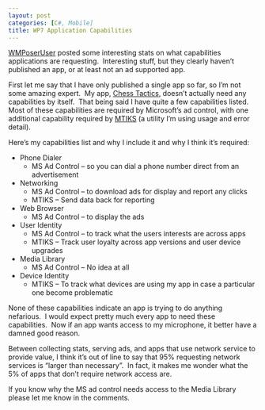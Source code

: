 ```yaml
---
layout: post
categories: [C#, Mobile]
title: WP7 Application Capabilities
---
```

<p><a href="http://wmpoweruser.com/95-of-wp7-apps-can-access-the-internet-13-can-make-calls-and-16-can-track-you/" target="_blank">WMPoserUser</a> posted some interesting stats on what capabilities applications are requesting.&nbsp; Interesting stuff, but they clearly haven&rsquo;t published an app, or at least not an ad supported app.</p>
<p>First let me say that I have only published a single app so far, so I&rsquo;m not some amazing expert.&nbsp; My app, <a href="http://www.windowsphone.com/en-US/apps/225f7d20-6067-49ee-9142-b4b89658b4b2?wa=wsignin1.0">Chess Tactics</a>, doesn&rsquo;t actually need any capabilities by itself.&nbsp; That being said I have quite a few capabilities listed.&nbsp; Most of these capabilities are required by Microsoft<!--more-->&rsquo;s ad control, with one additional capability required by <a href="http://mtiks.com/">MTIKS</a> (a utility I&rsquo;m using usage and error detail).</p>
<p>Here&rsquo;s my capabilities list and why I include it and why I think it&rsquo;s required:</p>
<ul>
<li>Phone Dialer
<ul>
<li>MS Ad Control &ndash; so you can dial a phone number direct from an advertisement</li>
</ul>
</li>
<li>Networking
<ul>
<li>MS Ad Control &ndash; to download ads for display and report any clicks</li>
<li>MTIKS &ndash; Send data back for reporting</li>
</ul>
</li>
<li>Web Browser
<ul>
<li>MS Ad Control &ndash; to display the ads</li>
</ul>
</li>
<li>User Identity
<ul>
<li>MS Ad Control &ndash; to track what the users interests are across apps</li>
<li>MTIKS &ndash; Track user loyalty across app versions and user device upgrades</li>
</ul>
</li>
<li>Media Library
<ul>
<li>MS Ad Control &ndash; No idea at all</li>
</ul>
</li>
<li>Device Identity
<ul>
<li>MTIKS &ndash; To track what devices are using my app in case a particular one become problematic</li>
</ul>
</li>
</ul>
<p>None of these capabilities indicate an app is trying to do anything nefarious.&nbsp; I would expect pretty much every app to need these capabilities.&nbsp; Now if an app wants access to my microphone, it better have a damned good reason.</p>
<p>Between collecting stats, serving ads, and apps that use network service to provide value, I think it&rsquo;s out of line to say that 95% requesting network services is &ldquo;larger than necessary&rdquo;.&nbsp; In fact, it makes me wonder what the 5% of apps that don&rsquo;t require network access are.</p>
<p>If you know why the MS ad control needs access to the Media Library please let me know in the comments.</p>
